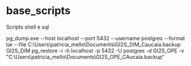 # base_scripts
Scripts shell e sql

pg_dump.exe --host localhost --port 5432 --username postgres --format tar --file C:\Users\patricia_mello\Documents\GI2S_DIM_Caucaia.backup GI2S_DIM
pg_restore -i -h localhost -p 5432 -U postgres -d GI2S_OPE -v "C:\Users\patricia_mello\Documents\GI2S_OPE_CAucaia.backup"
